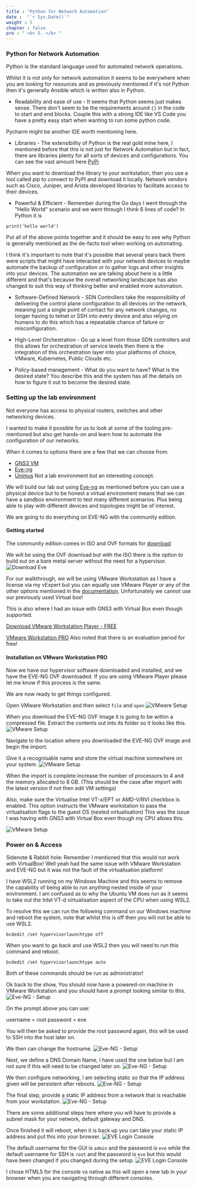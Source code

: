 ```yaml
---
title : "Python for Network Automation"
date :  "`r Sys.Date()`" 
weight : 5 
chapter : false
pre : " <b> 5. </b> "
---
```


### Python for Network Automation
Python is the standard language used for automated network operations.

Whilst it is not only for network automation it seems to be everywhere when you are looking for resources and as previously mentioned if it's not Python then it's generally Ansible which is written also in Python.

- Readability and ease of use - It seems that Python seems just makes sense. There don't seem to be the requirements around `{}` in the code to start and end blocks. Couple this with a strong IDE like VS Code you have a pretty easy start when wanting to run some python code.

Pycharm might be another IDE worth mentioning here.

- Libraries - The extensibility of Python is the real gold mine here, I mentioned before that this is not just for Network Automation but in fact, there are libraries plenty for all sorts of devices and configurations. You can see the vast amount here [PyPi](https://pypi.org/)

When you want to download the library to your workstation, then you use a tool called pip to connect to PyPI and download it locally. Network vendors such as Cisco, Juniper, and Arista developed libraries to facilitate access to their devices.

- Powerful & Efficient - Remember during the Go days I went through the "Hello World" scenario and we went through I think 6 lines of code? In Python it is
```plaintext
print('hello world')
```

Put all of the above points together and it should be easy to see why Python is generally mentioned as the de-facto tool when working on automating.

I think it's important to note that it's possible that several years back there were scripts that might have interacted with your network devices to maybe automate the backup of configuration or to gather logs and other insights into your devices. The automation we are talking about here is a little different and that's because the overall networking landscape has also changed to suit this way of thinking better and enabled more automation.

- Software-Defined Network - SDN Controllers take the responsibility of delivering the control plane configuration to all devices on the network, meaning just a single point of contact for any network changes, no longer having to telnet or SSH into every device and also relying on humans to do this which has a repeatable chance of failure or misconfiguration.

- High-Level Orchestration - Go up a level from those SDN controllers and this allows for orchestration of service levels then there is the integration of this orchestration layer into your platforms of choice, VMware, Kubernetes, Public Clouds etc.

- Policy-based management - What do you want to have? What is the desired state? You describe this and the system has all the details on how to figure it out to become the desired state.

### Setting up the lab environment
Not everyone has access to physical routers, switches and other networking devices.

I wanted to make it possible for us to look at some of the tooling pre-mentioned but also get hands-on and learn how to automate the configuration of our networks.

When it comes to options there are a few that we can choose from.

- [GNS3 VM](https://www.gns3.com/software/download-vm)
- [Eve-ng](https://www.eve-ng.net/)
- [Unimus](https://unimus.net/) Not a lab environment but an interesting concept.

We will build our lab out using [Eve-ng](https://www.eve-ng.net/) as mentioned before you can use a physical device but to be honest a virtual environment means that we can have a sandbox environment to test many different scenarios. Plus being able to play with different devices and topologies might be of interest.

We are going to do everything on EVE-NG with the community edition.

#### Getting started
The community edition comes in ISO and OVF formats for [download](https://www.eve-ng.net/index.php/download/)

We will be using the OVF download but with the ISO there is the option to build out on a bare metal server without the need for a hypervisor.
![Download Eve](/Workshop001/images/5.PythonForNetworkAutomation/001-downloadEve.png) 

For our walkthrough, we will be using VMware Workstation as I have a license via my vExpert but you can equally use VMware Player or any of the other options mentioned in the [documentation](https://www.eve-ng.net/index.php/documentation/installation/system-requirement/). Unfortunately we cannot use our previously used Virtual box!

This is also where I had an issue with GNS3 with Virtual Box even though supported.

[Download VMware Workstation Player - FREE](https://www.vmware.com/uk/products/workstation-player.html)

[VMware Workstation PRO](https://www.vmware.com/uk/products/workstation-pro.html) Also noted that there is an evaluation period for free!

#### Installation on VMware Workstation PRO
Now we have our hypervisor software downloaded and installed, and we have the EVE-NG OVF downloaded. If you are using VMware Player please let me know if this process is the same.

We are now ready to get things configured.

Open VMware Workstation and then select `file` and `open`
![VMware Setup](/Workshop001/images/5.PythonForNetworkAutomation/002-vMware.png) 

When you download the EVE-NG OVF Image it is going to be within a compressed file. Extract the contents out into its folder so it looks like this.
![VMware Setup](/Workshop001/images/5.PythonForNetworkAutomation/003-vMware.png) 

Navigate to the location where you downloaded the EVE-NG OVF image and begin the import.

Give it a recognisable name and store the virtual machine somewhere on your system.
![VMware Setup](/Workshop001/images/5.PythonForNetworkAutomation/004-vMware.png) 

When the import is complete increase the number of processors to 4 and the memory allocated to 8 GB. (This should be the case after import with the latest version if not then edit VM settings)

Also, make sure the Virtualise Intel VT-x/EPT or AMD-V/RVI checkbox is enabled. This option instructs the VMware workstation to pass the virtualisation flags to the guest OS (nested virtualisation) This was the issue I was having with GNS3 with Virtual Box even though my CPU allows this.

![VMware Setup](/Workshop001/images/5.PythonForNetworkAutomation/005-vMware.png) 

### Power on & Access
Sidenote & Rabbit hole: Remember I mentioned that this would not work with VirtualBox! Well yeah had the same issue with VMware Workstation and EVE-NG but it was not the fault of the virtualisation platform!

I have WSL2 running on my Windows Machine and this seems to remove the capability of being able to run anything nested inside of your environment. I am confused as to why the Ubuntu VM does run as it seems to take out the Intel VT-d virtualisation aspect of the CPU when using WSL2.

To resolve this we can run the following command on our Windows machine and reboot the system, note that whilst this is off then you will not be able to use WSL2.

`bcdedit /set hypervisorlaunchtype off`

When you want to go back and use WSL2 then you will need to run this command and reboot.

`bcdedit /set hypervisorlaunchtype auto`

Both of these commands should be run as administrator!

Ok back to the show, You should now have a powered-on machine in VMware Workstation and you should have a prompt looking similar to this.
![Eve-NG - Setup](/Workshop001/images/5.PythonForNetworkAutomation/006-eVE-ng.png) 

On the prompt above you can use:

username = root password = eve

You will then be asked to provide the root password again, this will be used to SSH into the host later on.

We then can change the hostname.
![Eve-NG - Setup](/Workshop001/images/5.PythonForNetworkAutomation/007-eVE-ng.png) 

Next, we define a DNS Domain Name, I have used the one below but I am not sure if this will need to be changed later on.
![Eve-NG - Setup](/Workshop001/images/5.PythonForNetworkAutomation/008-eVE-ng.png) 

We then configure networking, I am selecting static so that the IP address given will be persistent after reboots.
![Eve-NG - Setup](/Workshop001/images/5.PythonForNetworkAutomation/009-eVE-ng.png) 

The final step, provide a static IP address from a network that is reachable from your workstation.
![Eve-NG - Setup](/Workshop001/images/5.PythonForNetworkAutomation/010-eVE-ng.png) 

There are some additional steps here where you will have to provide a subnet mask for your network, default gateway and DNS.

Once finished it will reboot, when it is back up you can take your static IP address and put this into your browser.
![EVE Login Console](/Workshop001/images/5.PythonForNetworkAutomation/011-eVE-ng.png) 

The default username for the GUI is `admin` and the password is `eve` while the default username for SSH is `root` and the password is `eve` but this would have been changed if you changed during the setup.
![EVE Login Console](/Workshop001/images/5.PythonForNetworkAutomation/012-eVE-ng.png) 

I chose HTML5 for the console vs native as this will open a new tab in your browser when you are navigating through different consoles.